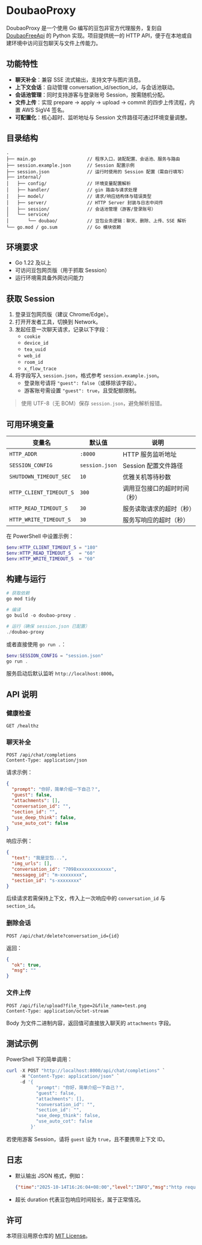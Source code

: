 ﻿# DoubaoProxy

DoubaoProxy 是一个使用 Go 编写的豆包非官方代理服务，复刻自 [DoubaoFreeApi](https://github.com/XilyFeAAAA/DoubaoFreeApi) 的 Python 实现。项目提供统一的 HTTP API，便于在本地或自建环境中访问豆包聊天与文件上传能力。

## 功能特性

- **聊天补全**：兼容 SSE 流式输出，支持文字与图片消息。
- **上下文会话**：自动管理 conversation_id/section_id，与会话池联动。
- **会话池管理**：同时支持游客与登录账号 Session，按需随机分配。
- **文件上传**：实现 prepare → apply → upload → commit 的四步上传流程，内置 AWS SigV4 签名。
- **可配置化**：核心超时、监听地址与 Session 文件路径可通过环境变量调整。

## 目录结构

```
.
├── main.go                   // 程序入口，装配配置、会话池、服务与路由
├── session.example.json      // Session 配置示例
├── session.json              // 运行时使用的 Session 配置（需自行填写）
├── internal/
│   ├── config/               // 环境变量配置解析
│   ├── handler/              // gin 路由与请求处理
│   ├── model/                // 请求/响应结构体与错误类型
│   ├── server/               // HTTP Server 封装与日志中间件
│   ├── session/              // 会话池管理（游客/登录账号）
│   └── service/
│       └── doubao/           // 豆包业务逻辑：聊天、删除、上传、SSE 解析
└── go.mod / go.sum           // Go 模块依赖
```

## 环境要求

- Go 1.22 及以上
- 可访问豆包网页版（用于抓取 Session）
- 运行环境需具备外网访问能力

## 获取 Session

1. 登录豆包网页版（建议 Chrome/Edge）。
2. 打开开发者工具，切换到 Network。
3. 发起任意一次聊天请求，记录以下字段：
   - `cookie`
   - `device_id`
   - `tea_uuid`
   - `web_id`
   - `room_id`
   - `x_flow_trace`
4. 将字段写入 `session.json`，格式参考 `session.example.json`。
   - 登录账号请将 `"guest": false`（或移除该字段）。
   - 游客账号需设置 `"guest": true`，且受配额限制。

> 使用 UTF-8（无 BOM）保存 `session.json`，避免解析报错。

## 可用环境变量

| 变量名 | 默认值 | 说明 |
| --- | --- | --- |
| `HTTP_ADDR` | `:8000` | HTTP 服务监听地址 |
| `SESSION_CONFIG` | `session.json` | Session 配置文件路径 |
| `SHUTDOWN_TIMEOUT_SEC` | `10` | 优雅关机等待秒数 |
| `HTTP_CLIENT_TIMEOUT_S` | `300` | 调用豆包接口的超时时间（秒） |
| `HTTP_READ_TIMEOUT_S` | `30` | 服务读取请求的超时（秒） |
| `HTTP_WRITE_TIMEOUT_S` | `30` | 服务写响应的超时（秒） |

在 PowerShell 中设置示例：

```powershell
$env:HTTP_CLIENT_TIMEOUT_S = "180"
$env:HTTP_READ_TIMEOUT_S   = "60"
$env:HTTP_WRITE_TIMEOUT_S  = "60"
```

## 构建与运行

```powershell
# 获取依赖
go mod tidy

# 编译
go build -o doubao-proxy .

# 运行（确保 session.json 已配置）
./doubao-proxy
```

或者直接使用 `go run .`：

```powershell
$env:SESSION_CONFIG = "session.json"
go run .
```

服务启动后默认监听 `http://localhost:8000`。

## API 说明

### 健康检查

```http
GET /healthz
```

### 聊天补全

```http
POST /api/chat/completions
Content-Type: application/json
```

请求示例：

```json
{
  "prompt": "你好，简单介绍一下自己？",
  "guest": false,
  "attachments": [],
  "conversation_id": "",
  "section_id": "",
  "use_deep_think": false,
  "use_auto_cot": false
}
```

响应示例：

```json
{
  "text": "我是豆包...",
  "img_urls": [],
  "conversation_id": "7098xxxxxxxxxxxxx",
  "messageg_id": "m-xxxxxxxx",
  "section_id": "s-xxxxxxxx"
}
```

后续请求若需保持上下文，传入上一次响应中的 `conversation_id` 与 `section_id`。

### 删除会话

```http
POST /api/chat/delete?conversation_id={id}
```

返回：

```json
{
  "ok": true,
  "msg": ""
}
```

### 文件上传

```http
POST /api/file/upload?file_type=2&file_name=test.png
Content-Type: application/octet-stream
```

Body 为文件二进制内容，返回值可直接放入聊天的 `attachments` 字段。

## 测试示例

PowerShell 下的简单调用：

```powershell
curl -X POST "http://localhost:8000/api/chat/completions" `
     -H "Content-Type: application/json" `
     -d '{
           "prompt": "你好，简单介绍一下自己？",
           "guest": false,
           "attachments": [],
           "conversation_id": "",
           "section_id": "",
           "use_deep_think": false,
           "use_auto_cot": false
         }'
```

若使用游客 Session，请将 `guest` 设为 `true`，且不要携带上下文 ID。

## 日志

- 默认输出 JSON 格式，例如：

  ```json
  {"time":"2025-10-14T16:26:04+08:00","level":"INFO","msg":"http request","method":"POST","path":"/api/chat/completions","status":200,"duration":"2m1.5s","ip":"127.0.0.1"}
  ```
- 超长 duration 代表豆包响应时间较长，属于正常情况。

## 许可

本项目沿用原仓库的 [MIT License](LICENSE)。
